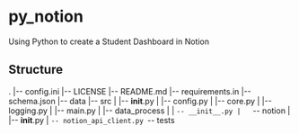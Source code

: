 # py_notion
Using Python to create a Student Dashboard in Notion

## Structure
.
|-- config.ini
|-- LICENSE
|-- README.md
|-- requirements.in
|-- schema.json
|-- data
|-- src
|   |-- __init__.py
|   |-- config.py
|   |-- core.py
|   |-- logging.py
|   |-- main.py
|   |-- data_process
|   |   `-- __init__.py
|   `-- notion
|       |-- __init__.py
|       `-- notion_api_client.py
`-- tests